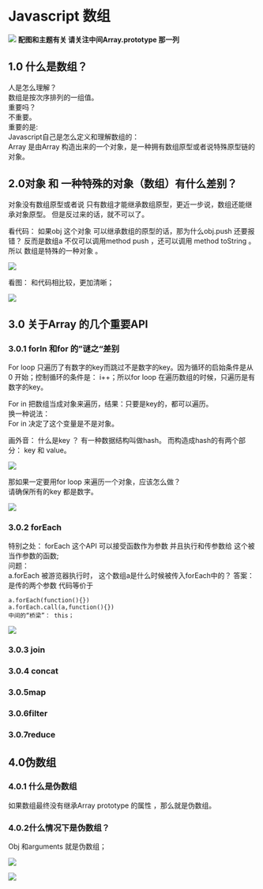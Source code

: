 # Javascript 数组
![](Javascript%20%E6%95%B0%E7%BB%84/%E5%86%99%E4%BB%A3%E7%A0%81%E5%95%A6%EF%BC%81.jpg)
**配图和主题有关 请关注中间Array.prototype 那一列** 



## 1.0  什么是数组？
人是怎么理解？<br>
数组是按次序排列的一组值。 <br>
重要吗？<br>
不重要。 <br>
重要的是:<br>
Javascript自己是怎么定义和理解数组的：<br>
Array 是由Array 构造出来的一个对象，是一种拥有数组原型或者说特殊原型链的对象。


## 2.0对象 和 一种特殊的对象（数组）有什么差别？
对象没有数组原型或者说 只有数组才能继承数组原型，更近一步说，数组还能继承对象原型。 但是反过来的话，就不可以了。<br>

看代码：
如果obj 这个对象 可以继承数组的原型的话，那为什么obj.push 还要报错？
反而是数组a 不仅可以调用method push ，还可以调用 method toString 。 
所以 数组是特殊的一种对象 。
 
![](Javascript%20%E6%95%B0%E7%BB%84/Learn_Modern_JavaScript_%E5%92%8C_Bear.jpg)

看图：
和代码相比较，更加清晰；<br>

![](Javascript%20%E6%95%B0%E7%BB%84/%E2%80%9C%E5%86%99%E4%BB%A3%E7%A0%81%E5%95%A6%EF%BC%81%E2%80%9D%F0%9F%94%8A.png)

## 3.0 关于Array 的几个重要API  
### 3.0.1 forIn 和for 的”谜之“差别

For loop 只遍历了有数字的key而跳过不是数字的key。因为循环的启始条件是从0 开始；控制循环的条件是： i++；所以for loop 在遍历数组的时候，只遍历是有数字的key。<br>

For  in 把数组当成对象来遍历，结果：只要是key的，都可以遍历。<br>
换一种说法：<br>
For in 决定了这个变量是不是对象。<br>

画外音： 什么是key ？ 有一种数据结构叫做hash。 而构造成hash的有两个部分： key 和 value。  <br>

![](Javascript%20%E6%95%B0%E7%BB%84/Learn_Modern_JavaScript.jpg)

那如果一定要用for loop 来遍历一个对象，应该怎么做？<br>
请确保所有的key 都是数字。<br>

![](Javascript%20%E6%95%B0%E7%BB%84/Learn_Modern_JavaScript.jpg)

### 3.0.2 forEach  
特别之处： forEach 这个API  可以接受函数作为参数 并且执行和传参数给
这个被当作参数的函数;<br>
问题：<br>
 a.forEach 被游览器执行时， 这个数组a是什么时候被传入forEach中的？
答案： 是传的两个参数  代码等价于 <br>
```
a.forEach(function(){})
a.forEach.call(a,function(){}) 
中间的“桥梁”： this；
```


![](Javascript%20%E6%95%B0%E7%BB%84/Learn_Modern_JavaScript.jpg)

### 3.0.3 join 

### 3.0.4 concat 
### 3.0.5map
### 3.0.6filter 
### 3.0.7reduce

## 4.0伪数组 
### 4.0.1 什么是伪数组 
如果数组最终没有继承Array prototype 的属性 ，那么就是伪数组。<br>

### 4.0.2什么情况下是伪数组？
Obj 和arguments 就是伪数组；<br>

![](Javascript%20%E6%95%B0%E7%BB%84/Learn_Modern_JavaScript.jpg)


![](Javascript%20%E6%95%B0%E7%BB%84/Learn_Modern_JavaScript.jpg)



